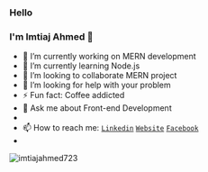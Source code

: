 ### Hello

### I'm Imtiaj Ahmed 👋


- 🔭 I’m currently working on MERN development
- 🌱 I’m currently learning Node.js
- 👯 I’m looking to collaborate MERN project
- 🤔 I’m looking for help with your problem
- ⚡ Fun fact: Coffee addicted
- 💬 Ask me about Front-end Development
- 
- 📫 How to reach me: [`Linkedin`](https://www.linkedin.com/in/imtiaj-ahmed723/) [`Website`](https://imtiajahmed.netlify.app/) [`Facebook`](https://www.facebook.com/rick.sam.31337194/)
- 



<p><img align="center" src="https://github-readme-stats.vercel.app/api/top-langs?username=imtiajahmed723&show_icons=true&locale=en&layout=compact" alt="imtiajahmed723" /></p>












